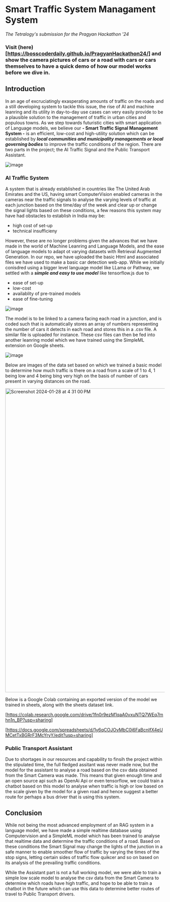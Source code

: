 # Smart Traffic System Managament System
*The Tetralogy's submission for the Pragyan Hackathon '24*

### Visit (here)[https://bosscoderdaily.github.io/PragyanHackathon24/] and show the camera pictures of cars or a road with cars or cars themselves to have a quick demo of how our model works before we dive in.

## Introduction

In an age of excruciatingly exasperating amounts of traffic on the roads and a still developing system to tackle this issue, the rise of AI and machine leanring and its utility in day-to-day use cases can very easily provide to be a plausible solution to the management of traffic in urban cities and populous towns. As we step towards futuristic cities with smart application of Language models, we believe our **- Smart Traffic Signal Management System -** is an efficient, low-cost and high-utility solution which can be established by ***local communities and municipality managements or local governing bodies*** to improve the traffic conditions of the region. There are two parts in the project; the AI Traffic Signal and the Public Transport Assistant.


![image](https://github.com/BosscoderDaily/PragyanHackathon24/assets/37211017/3df6b597-fa3f-403b-a213-1422d00e9b16)


### AI Traffic System
A system that is already established in countries like The United Arab Emirates and the US, having smart ComputerVision enabled cameras in the cameras near the traffic signals to analyse the varying levels of traffic at each junction based on the time/day of the week and clear up or change the signal lights based on these conditions, a few reasons this system may have had obstacles to establish in India may be:
- high cost of set-up
- technical insufficieny

However, these are no longer problems given the advances that we have made in the world of Machine Leanring and Language Models, and the ease of language models to adapt ot varying datasets with Retrieval Augmented Generation. In our repo, we have uploaded the basic Html and associated files we have used to make a basic car detection web-app. While we initially conisdred using a bigger level language model like LLama or Pathway, we settled with a ***simple and easy to use model*** like tensorflow.js due to
- ease of set-up
- low-cost
- availablity of pre-trained models
- ease of fine-tuning


![image](https://github.com/BosscoderDaily/PragyanHackathon24/assets/37211017/244543dd-8e6d-4dab-aea0-2197099f11c0)

The model is to be linked to a camera facing each road in a junction, and is coded such that is automatically stores an array of numbers representing the number of cars it detects in each road and stores this in a .csv file. A similar file is uploaded for instance. These csv files can then be fed into another leanring model which we have trained using the SimpleML extension on Google sheets.

![image](https://github.com/BosscoderDaily/PragyanHackathon24/assets/37211017/75376cf4-bebc-493d-bd72-cc2e152480ac)


Below are images of the data set based on which we trained a basic model to determine how much traffic is there on a road from a scale of 1 to 4, 1 being low and 4 being bing very high on the basis of number of cars present in varying distances on the road.

<img width="961" alt="Screenshot 2024-01-28 at 4 31 00 PM" src="https://github.com/BosscoderDaily/PragyanHackathon24/assets/37211017/e27d7a1c-8261-421d-92f6-8101a002a341">

Below is a Google Colab containing an exported version of the model we trained in sheets, along with the sheets dataset link.

[https://colab.research.google.com/drive/1fn0r9ezM1qaA0vxuNTQ7WEq7mhn1n_BP?usp=sharing]

[https://docs.google.com/spreadsheets/d/1y6qCOJOvMbC0j6FaBcnIfX4eUMCetTxBGRrF3McYryY/edit?usp=sharing]

### Public Transport Assistant

Due to shortages in our resources and capability to finsih the project within the stipulated time, the full fledged assitant was never made now, but the model for the assistant to analyse a road based on the csv data obtained from the Smart Camera was made. This means that given enough time and an open source api such as OpenAi Api or even tensorflow, we could train a chatbot based on this model to analyse when traffic is high or low based on the scale given by the model for a given road and hence suggest a better route for perhaps a bus driver that is using this system.

## Conclusion
While not being the most advanced employment of an RAG system in a language model, we have made a simple realtime database using Computervision and a SimpleML model which has been trained to analyse that realtime data and determine the traffic conditions of a road. Based on these conditions the Smart Signal may change the lights of the junction in a safe manner to enable smoother flow of traffic by varying the times of the stop signs, letting certain sides of traffic flow quikcer and so on based on its analysis of the prevailing traffic conditions.

While the Assistant part is not a full working model, we were able to train a simple low scale model to analyse the csv data from the Smart Camera to determine which roads have high traffic, and hope to be able to train a chatbot in the future which can use this data to determine better routes of travel to Public Transport drivers.






